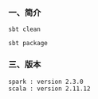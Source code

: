 ### 一、简介 

```text
sbt clean

sbt package
```



### 三、版本

```
spark : version 2.3.0
scala : version 2.11.12
```
